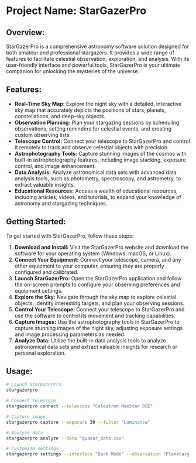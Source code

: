 # Project Name: StarGazerPro

## Overview:
StarGazerPro is a comprehensive astronomy software solution designed for both amateur and professional stargazers. It provides a wide range of features to facilitate celestial observation, exploration, and analysis. With its user-friendly interface and powerful tools, StarGazerPro is your ultimate companion for unlocking the mysteries of the universe.

## Features:
- **Real-Time Sky Map:** Explore the night sky with a detailed, interactive sky map that accurately depicts the positions of stars, planets, constellations, and deep-sky objects.
- **Observation Planning:** Plan your stargazing sessions by scheduling observations, setting reminders for celestial events, and creating custom observing lists.
- **Telescope Control:** Connect your telescope to StarGazerPro and control it remotely to track and observe celestial objects with precision.
- **Astrophotography Tools:** Capture stunning images of the cosmos with built-in astrophotography features, including image stacking, exposure control, and image enhancement.
- **Data Analysis:** Analyze astronomical data sets with advanced data analysis tools, such as photometry, spectroscopy, and astrometry, to extract valuable insights.
- **Educational Resources:** Access a wealth of educational resources, including articles, videos, and tutorials, to expand your knowledge of astronomy and stargazing techniques.

## Getting Started:
To get started with StarGazerPro, follow these steps:
1. **Download and Install:** Visit the StarGazerPro website and download the software for your operating system (Windows, macOS, or Linux).
2. **Connect Your Equipment:** Connect your telescope, camera, and any other equipment to your computer, ensuring they are properly configured and calibrated.
3. **Launch StarGazerPro:** Open the StarGazerPro application and follow the on-screen prompts to configure your observing preferences and equipment settings.
4. **Explore the Sky:** Navigate through the sky map to explore celestial objects, identify interesting targets, and plan your observing sessions.
5. **Control Your Telescope:** Connect your telescope to StarGazerPro and use the software to control its movement and tracking capabilities.
6. **Capture Images:** Use the astrophotography tools in StarGazerPro to capture stunning images of the night sky, adjusting exposure settings and image processing parameters as needed.
7. **Analyze Data:** Utilize the built-in data analysis tools to analyze astronomical data sets and extract valuable insights for research or personal exploration.

## Usage:
```bash
# Launch StarGazerPro
stargazerpro

# Connect telescope
stargazerpro connect --telescope "Celestron NexStar 8SE"

# Capture image
stargazerpro capture --exposure 30 --filter "Luminance"

# Analyze data
stargazerpro analyze --data "quasar_data.csv"

# Customize settings
stargazerpro settings --interface "Dark Mode" --observation "Planetary Mode"
